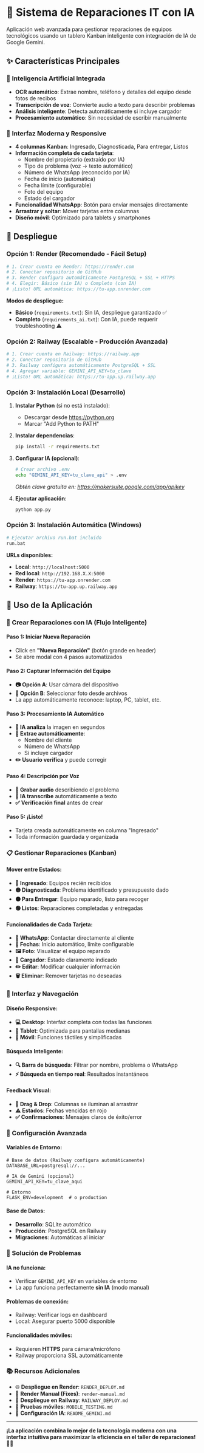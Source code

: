 # 🚀 Sistema de Reparaciones IT con IA

Aplicación web avanzada para gestionar reparaciones de equipos tecnológicos usando un tablero Kanban inteligente con integración de IA de Google Gemini.

## ✨ Características Principales

### 🤖 **Inteligencia Artificial Integrada**
- **OCR automático**: Extrae nombre, teléfono y detalles del equipo desde fotos de recibos
- **Transcripción de voz**: Convierte audio a texto para describir problemas
- **Análisis inteligente**: Detecta automáticamente si incluye cargador
- **Procesamiento automático**: Sin necesidad de escribir manualmente

### 📱 **Interfaz Moderna y Responsive**
- **4 columnas Kanban**: Ingresado, Diagnosticada, Para entregar, Listos
- **Información completa de cada tarjeta**:
  - Nombre del propietario (extraído por IA)
  - Tipo de problema (voz → texto automático)
  - Número de WhatsApp (reconocido por IA)
  - Fecha de inicio (automática)
  - Fecha límite (configurable)
  - Foto del equipo
  - Estado del cargador
- **Funcionalidad WhatsApp**: Botón para enviar mensajes directamente
- **Arrastrar y soltar**: Mover tarjetas entre columnas
- **Diseño móvil**: Optimizado para tablets y smartphones

## 🚀 Despliegue

### Opción 1: Render (Recomendado - Fácil Setup)
```bash
# 1. Crear cuenta en Render: https://render.com
# 2. Conectar repositorio de GitHub
# 3. Render configura automáticamente PostgreSQL + SSL + HTTPS
# 4. Elegir: Básico (sin IA) o Completo (con IA)
# ¡Listo! URL automática: https://tu-app.onrender.com
```

**Modos de despliegue:**
- **Básico** (`requirements.txt`): Sin IA, despliegue garantizado ✅
- **Completo** (`requirements_ai.txt`): Con IA, puede requerir troubleshooting ⚠️

### Opción 2: Railway (Escalable - Producción Avanzada)
```bash
# 1. Crear cuenta en Railway: https://railway.app
# 2. Conectar repositorio de GitHub
# 3. Railway configura automáticamente PostgreSQL + SSL
# 4. Agregar variable: GEMINI_API_KEY=tu_clave
# ¡Listo! URL automática: https://tu-app.up.railway.app
```

### Opción 3: Instalación Local (Desarrollo)

1. **Instalar Python** (si no está instalado):
   - Descargar desde https://python.org
   - Marcar "Add Python to PATH"

2. **Instalar dependencias**:
   ```bash
   pip install -r requirements.txt
   ```

3. **Configurar IA (opcional)**:
   ```bash
   # Crear archivo .env
   echo "GEMINI_API_KEY=tu_clave_api" > .env
   ```
   *Obtén clave gratuita en: https://makersuite.google.com/app/apikey*

4. **Ejecutar aplicación**:
   ```bash
   python app.py
   ```

### Opción 3: Instalación Automática (Windows)
```bash
# Ejecutar archivo run.bat incluido
run.bat
```

**URLs disponibles:**
- **Local**: `http://localhost:5000`
- **Red local**: `http://192.168.X.X:5000`
- **Render**: `https://tu-app.onrender.com`
- **Railway**: `https://tu-app.up.railway.app`

## 🎯 Uso de la Aplicación

### 🤖 Crear Reparaciones con IA (Flujo Inteligente)

#### Paso 1: Iniciar Nueva Reparación
- Click en **"Nueva Reparación"** (botón grande en header)
- Se abre modal con 4 pasos automatizados

#### Paso 2: Capturar Información del Equipo
- **📷 Opción A**: Usar cámara del dispositivo
- **📁 Opción B**: Seleccionar foto desde archivos
- La app automáticamente reconoce: laptop, PC, tablet, etc.

#### Paso 3: Procesamiento IA Automático
- **🤖 IA analiza** la imagen en segundos
- **📝 Extrae automáticamente**:
  - Nombre del cliente
  - Número de WhatsApp
  - Si incluye cargador
- **✏️ Usuario verifica** y puede corregir

#### Paso 4: Descripción por Voz
- **🎤 Grabar audio** describiendo el problema
- **📝 IA transcribe** automáticamente a texto
- **✅ Verificación final** antes de crear

#### Paso 5: ¡Listo!
- Tarjeta creada automáticamente en columna "Ingresado"
- Toda información guardada y organizada

### 📋 Gestionar Reparaciones (Kanban)

#### Mover entre Estados:
- **🔵 Ingresado**: Equipos recién recibidos
- **🟡 Diagnosticada**: Problema identificado y presupuesto dado
- **🟠 Para Entregar**: Equipo reparado, listo para recoger
- **🟢 Listos**: Reparaciones completadas y entregadas

#### Funcionalidades de Cada Tarjeta:
- **📱 WhatsApp**: Contactar directamente al cliente
- **📅 Fechas**: Inicio automático, límite configurable
- **🖼️ Foto**: Visualizar el equipo reparado
- **🔌 Cargador**: Estado claramente indicado
- **✏️ Editar**: Modificar cualquier información
- **🗑️ Eliminar**: Remover tarjetas no deseadas

### 🎨 Interfaz y Navegación

#### Diseño Responsive:
- **💻 Desktop**: Interfaz completa con todas las funciones
- **📱 Tablet**: Optimizada para pantallas medianas
- **📱 Móvil**: Funciones táctiles y simplificadas

#### Búsqueda Inteligente:
- **🔍 Barra de búsqueda**: Filtrar por nombre, problema o WhatsApp
- **⚡ Búsqueda en tiempo real**: Resultados instantáneos

#### Feedback Visual:
- **🎯 Drag & Drop**: Columnas se iluminan al arrastrar
- **⚠️ Estados**: Fechas vencidas en rojo
- **✅ Confirmaciones**: Mensajes claros de éxito/error

### 🔧 Configuración Avanzada

#### Variables de Entorno:
```env
# Base de datos (Railway configura automáticamente)
DATABASE_URL=postgresql://...

# IA de Gemini (opcional)
GEMINI_API_KEY=tu_clave_aqui

# Entorno
FLASK_ENV=development  # o production
```

#### Base de Datos:
- **Desarrollo**: SQLite automático
- **Producción**: PostgreSQL en Railway
- **Migraciones**: Automáticas al iniciar

### 🚨 Solución de Problemas

#### IA no funciona:
- Verificar `GEMINI_API_KEY` en variables de entorno
- La app funciona perfectamente **sin IA** (modo manual)

#### Problemas de conexión:
- Railway: Verificar logs en dashboard
- Local: Asegurar puerto 5000 disponible

#### Funcionalidades móviles:
- Requieren **HTTPS** para cámara/micrófono
- Railway proporciona SSL automáticamente

### 📚 Recursos Adicionales

- 🌐 **Despliegue en Render**: `RENDER_DEPLOY.md`
- 🚨 **Render Manual (Fixes)**: `render-manual.md`
- 🚂 **Despliegue en Railway**: `RAILWAY_DEPLOY.md`
- 📱 **Pruebas móviles**: `MOBILE_TESTING.md`
- 🤖 **Configuración IA**: `README_GEMINI.md`

---

**¡La aplicación combina lo mejor de la tecnología moderna con una interfaz intuitiva para maximizar la eficiencia en el taller de reparaciones!** 🚀✨
